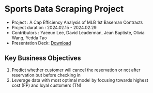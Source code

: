 # Sports Data Scraping Project

* Project : A Cap Efficiency Analysis of MLB 1st Baseman Contracts
* Project duration : 2024.02.15 - 2024.02.29
* Contributors : Yaeeun Lee, David Leaderman, Jean Baptiste, Olivia Wang, Yedda Tao
* Presentation Deck: [Download](https://github.com/haydenlee914/hotel-booking-cancellation-prediction/issues/1#issue-2104342522)


Key Business Objectives
-------------
1. Predict whether customer will cancel the reservation or not after reservation but before checking in
2. Leverage data with most optimal model by focusing towards highest cost (FP) and loyal customers (TN)

